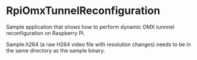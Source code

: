 RpiOmxTunnelReconfiguration
===========================

Sample application that shows how to perform dynamic OMX tunnnel reconfiguration on Raspberry Pi.

Sample.h264 (a raw H264 video file with resolution changes) needs to be in the same directory as the sample binary.
